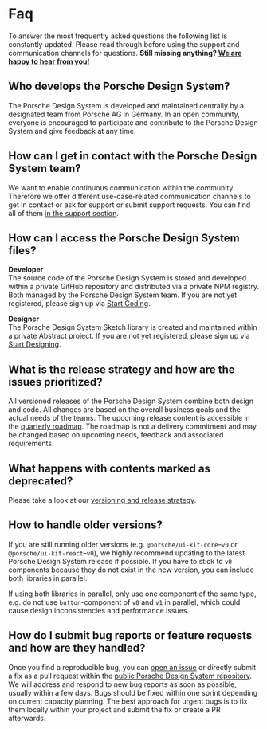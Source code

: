 # Faq

To answer the most frequently asked questions the following list is constantly updated. Please read through before using
the support and communication channels for questions. **Still missing anything?
[We are happy to hear from you!](help/support)**

<TableOfContents></TableOfContents>

## Who develops the Porsche Design System?

The Porsche Design System is developed and maintained centrally by a designated team from Porsche AG in Germany. In an
open community, everyone is encouraged to participate and contribute to the Porsche Design System and give feedback at
any time.

## How can I get in contact with the Porsche Design System team?

We want to enable continuous communication within the community. Therefore we offer different use-case-related
communication channels to get in contact or ask for support or submit support requests. You can find all of them
[in the support section](help/support).

## How can I access the Porsche Design System files?

**Developer**  
The source code of the Porsche Design System is stored and developed within a private GitHub repository and distributed
via a private NPM registry. Both managed by the Porsche Design System team. If you are not yet registered, please sign
up via [Start Coding](start-coding/introduction).

**Designer**  
The Porsche Design System Sketch library is created and maintained within a private Abstract project. If you are not yet
registered, please sign up via [Start Designing](start-designing/introduction).

## What is the release strategy and how are the issues prioritized?

All versioned releases of the Porsche Design System combine both design and code. All changes are based on the overall
business goals and the actual needs of the teams. The upcoming release content is accessible in the
[quarterly roadmap](news/roadmap). The roadmap is not a delivery commitment and may be changed based on upcoming needs,
feedback and associated requirements.

## What happens with contents marked as deprecated?

Please take a look at our [versioning and release strategy](news/versioning).

## How to handle older versions?

If you are still running older versions (e.g. `@porsche/ui-kit-core`–`v0` or `@porsche/ui-kit-react`–`v0`), we highly
recommend updating to the latest Porsche Design System release if possible. If you have to stick to `v0` components
because they do not exist in the new version, you can include both libraries in parallel.

If using both libraries in parallel, only use one component of the same type, e.g. do not use `button`-component of `v0`
and `v1` in parallel, which could cause design inconsistencies and performance issues.

## How do I submit bug reports or feature requests and how are they handled?

Once you find a reproducible bug, you can
[open an issue](https://github.com/porsche-design-system/porsche-design-system/issues/new/choose) or directly submit a
fix as a pull request within the
[public Porsche Design System repository](https://github.com/porsche-design-system/porsche-design-system). We will
address and respond to new bug reports as soon as possible, usually within a few days. Bugs should be fixed within one
sprint depending on current capacity planning. The best approach for urgent bugs is to fix them locally within your
project and submit the fix or create a PR afterwards.
